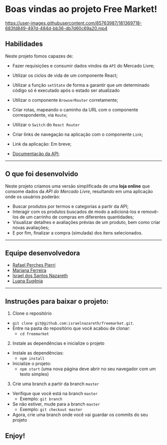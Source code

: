# Boas vindas ao projeto Free Market!

https://user-images.githubusercontent.com/85763987/181369718-683fd849-497d-484d-bb36-db7d60c69a20.mp4

## Habilidades
Neste projeto fomos capazes de:

  * Fazer requisições e consumir dados vindos da `API` do Mercado Livre;

  * Utilizar os ciclos de vida de um componente React;

  * Utilizar a função `setState` de forma a garantir que um determinado código só é executado após o estado ser atualizado
  
  * Utilizar o componente `BrowserRouter` corretamente;

  * Criar rotas, mapeando o caminho da URL com o componente correspondente, via `Route`;

  * Utilizar o `Switch` do `React Router`

  * Criar links de navegação na aplicação com o componente `Link`;

  * Link da aplicação: Em breve;

  - [Documentação da API](https://developers.mercadolivre.com.br/pt_br/itens-e-buscas);
---
## O que foi desenvolvido

Neste projeto criamos uma versão simplificada de uma **loja online** que consome dados da _API do Mercado Livre_, resultando em uma aplicação onde os usuários poderão:
  - Buscar produtos por termos e categorias a partir da API;
  - Interagir com os produtos buscados de modo a adicioná-los e removê-los de um carrinho de compras em diferentes quantidades;
  - Visualizar detalhes e avaliações prévias de um produto, bem como criar novas avaliações;
  - E por fim, finalizar a compra (simulada) dos itens selecionados.

---
## Equipe desenvolvedora
- [Rafael Perches Pierri](https://github.com/perchespierri)
- [Mariana Ferreira](https://github.com/marianasdf)
- [Israel dos Santos Nazareth](https://github.com/israelnazareth)
- [Luana Eugênia](https://www.linkedin.com/in/luana-eug%C3%AAnia-2a336b1a8/)

---
## Instruções para baixar o projeto:

1. Clone o repositório
  * `git clone git@github.com:israelnazareth/freemarket.git`.
  * Entre na pasta do repositório que você acabou de clonar:
    * `cd freemarket`

2. Instale as dependências e inicialize o projeto
  * Instale as dependências:
    * `npm install`
  * Inicialize o projeto:
    * `npm start` (uma nova página deve abrir no seu navegador com um texto simples)

3. Crie uma branch a partir da branch `master`

  * Verifique que você está na branch `master`
    * Exemplo: `git branch`
  * Se não estiver, mude para a branch `master`
    * Exemplo: `git checkout master`
  * Agora, crie uma branch onde você vai guardar os commits do seu projeto

## Enjoy!
